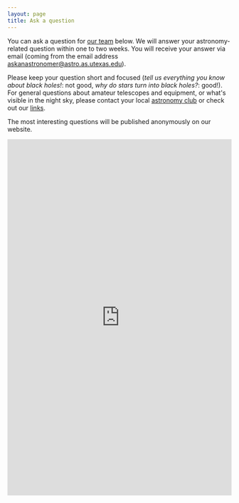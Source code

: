 ```yaml
---
layout: page
title: Ask a question
---
```

You can ask a question for [our team](/about) below. We will answer your astronomy-related question within one to two weeks. You will receive your answer via email (coming from the email address askanastronomer@astro.as.utexas.edu).

Please keep your question short and focused (*tell us everything you know about black holes!*: not good, *why do stars turn into black holes?*: good!). For general questions about amateur telescopes and equipment, or what's visible in the night sky, please contact your local [astronomy club](http://www.austinastro.org) or check out our [links](/links).

The most interesting questions will be published anonymously on our website.

<iframe src="https://docs.google.com/forms/d/15Ab6jaV61aIti60ADBnB4sBZoSFrcBwNez6GIvUHX8Q/viewform?embedded=true" height="800" frameborder="0" marginheight="0" marginwidth="0" style="min-width:100%">Loading...</iframe>
